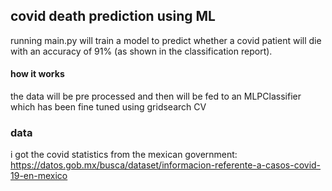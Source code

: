 ## covid death prediction using ML
running main.py will train a model to predict whether a covid patient will die with an accuracy of 91% (as shown in the classification report).
#### how it works
the data will be pre processed and then will be fed to an MLPClassifier which has been fine tuned using gridsearch CV
### data
i got the covid statistics from the mexican government: https://datos.gob.mx/busca/dataset/informacion-referente-a-casos-covid-19-en-mexico
